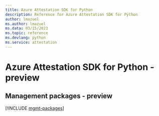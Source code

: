 ```yaml
---
title: Azure Attestation SDK for Python
description: Reference for Azure Attestation SDK for Python
author: lmazuel
ms.author: lmazuel
ms.data: 03/15/2023
ms.topic: reference
ms.devlang: python
ms.service: attestation
---
```

# Azure Attestation SDK for Python - preview

## Management packages - preview
[!INCLUDE [mgmt-packages](attestation-mgmt-index.md)]